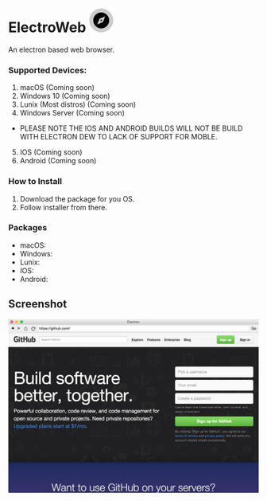 # ElectroWeb ![logo](imj/EA043F8E-4920-454A-9297-E1F1AC5F8694.png)  
 
An electron based web browser.

### Supported Devices:
1. macOS (Coming soon)
2. Windows 10 (Coming soon)
3. Lunix (Most distros) (Coming soon)
4. Windows Server (Coming soon)
- PLEASE NOTE THE IOS AND ANDROID BUILDS WILL NOT BE BUILD WITH ELECTRON DEW TO LACK OF SUPPORT FOR MOBLE.
5. IOS (Coming soon)
6. Android (Coming soon)

### How to Install
1. Download the package for you OS.
2. Follow installer from there.

### Packages
- macOS:
- Windows:
- Lunix:
- IOS:
- Android:

## Screenshot

![screenshot](imj/8889FF21-6691-4C98-B373-96B622DAA454.jpeg)
